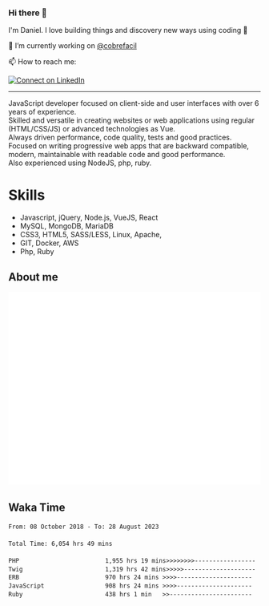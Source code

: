 ### Hi there 👋

I'm Daniel. I love building things and discovery new ways using coding :raised_hands: 

🔭 I’m currently working on [@cobrefacil](https://www.cobrefacil.com.br/)

📫 How to reach me:

[![Connect on LinkedIn](https://img.shields.io/badge/--linkedin?label=LinkedIn&logo=LinkedIn&style=social)](https://www.linkedin.com/in/daniel-cerverizzo/)

---

JavaScript developer focused on client-side and user interfaces with over 6 years of experience.  
Skilled and versatile in creating websites or web applications using regular (HTML/CSS/JS) or advanced technologies as Vue.  
Always driven performance, code quality, tests and good practices.  
 Focused on writing progressive web apps that are backward compatible, modern, maintainable with readable code and good performance.  
Also experienced using NodeJS, php, ruby. 


# Skills

 - Javascript, jQuery, Node.js, VueJS, React
 - MySQL, MongoDB, MariaDB    
 - CSS3, HTML5, SASS/LESS,  Linux, Apache,
 - GIT, Docker, AWS
 - Php, Ruby

## About me

![Metrics](/github-metrics.svg)

## Waka Time

<!--START_SECTION:waka-->

```txt
From: 08 October 2018 - To: 28 August 2023

Total Time: 6,054 hrs 49 mins

PHP                        1,955 hrs 19 mins>>>>>>>>-----------------   32.29 %
Twig                       1,319 hrs 42 mins>>>>>--------------------   21.80 %
ERB                        970 hrs 24 mins >>>>---------------------   16.03 %
JavaScript                 908 hrs 24 mins >>>>---------------------   15.00 %
Ruby                       438 hrs 1 min   >>-----------------------   07.23 %
```

<!--END_SECTION:waka-->

